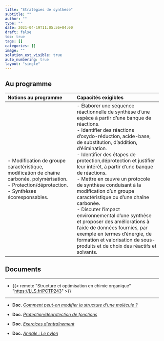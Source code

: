 ```yaml
---
title: "Stratégies de synthèse"
subtitle: ""
author: ""
type: ""
date: 2021-04-19T11:05:56+04:00
draft: false
toc: true
tags: []
categories: []
image: ""
solution_est_visible: true
auto_numbering: true
layout: "single"
---
```


## Au programme

| Notions au programme | Capacités exigibles |
| :---- | :---- |
| - Modification de groupe caractéristique, modification de chaîne carbonée, polymérisation.<br />- Protection/déprotection.<br />- Synthèses écoresponsables. | - Élaborer une séquence réactionnelle de synthèse d’une espèce à partir d’une banque de réactions.<br />- Identifier des réactions d’oxydo-réduction, acide-base, de substitution, d’addition, d’élimination.<br />- Identifier des étapes de protection,déprotection et justifier leur intérêt, à partir d’une banque de réactions.<br />- Mettre en œuvre un protocole de synthèse conduisant à la modification d’un groupe caractéristique ou d’une chaîne carbonée.<br />- Discuter l’impact environnemental d’une synthèse et proposer des améliorations à l’aide de données fournies, par exemple en termes d’énergie, de formation et valorisation de sous-produits et de choix des réactifs et solvants. |

## Documents

----

- {{< remote "Structure et optimisation en chimie organique" "https://LLS.fr/PCTP243" >}}

----

- **Doc.** [*Comment peut-on modifier la structure d'une molécule ?*](1-modification-molecule-organique)

- **Doc.** [*Protection/déprotection de fonctions*](2-protection-fonctions)

- **Doc.** [*Exercices d'entraînement*](5-annale)

- **Doc.** [*Annale : Le nylon*](6-annale-nylon)
